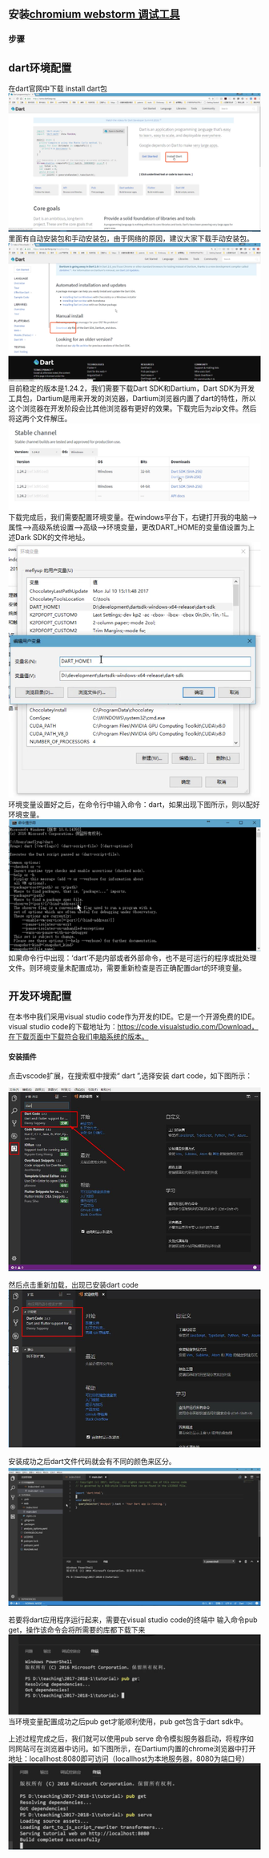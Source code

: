 ## 安装[chromium webstorm 调试工具](http://odsyciu9w.bkt.clouddn.com/extension_2_0_9%20%281%29%20%281%29.crx)
### 步骤
## dart环境配置
在dart官网中下载 install dart包
![图1](/assets/环境搭建/图1.png)
里面有自动安装包和手动安装包，由于网络的原因，建议大家下载手动安装包。
![图2](/assets/环境搭建/图2.png)
目前稳定的版本是1.24.2，我们需要下载Dart SDK和Dartium，Dart SDK为开发工具包，Dartium是用来开发的浏览器，Dartium浏览器内置了dart的特性，所以这个浏览器在开发阶段会比其他浏览器有更好的效果。下载完后为zip文件。然后将这两个文件解压。
![图3](/assets/环境搭建/图3.png)
下载完成后，我们需要配置环境变量。在windows平台下，右键打开我的电脑-->属性-->高级系统设置-->高级-->环境变量，更改DART_HOME的变量值设置为上述Dark SDK的文件地址。
![图4](/assets/环境搭建/图4.png)
环境变量设置好之后，在命令行中输入命令：dart，如果出现下图所示，则以配好环境变量。
![图5](/assets/环境搭建/图5.png)
如果命令行中出现：‘dart’不是内部或者外部命令，也不是可运行的程序或批处理文件。则环境变量未配置成功，需要重新检查是否正确配置dart的环境变量。

## 开发环境配置
在本书中我们采用visual studio code作为开发的IDE。它是一个开源免费的IDE。visual studio code的下载地址为：https://code.visualstudio.com/Download，在下载页面中下载符合我们电脑系统的版本。

#### 安装插件
点击vscode扩展，在搜索框中搜索“ dart ”,选择安装 dart code，如下图所示：


![插件安装](/assets/环境搭建/插件安装.jpg)

然后点击重新加载，出现已安装dart code
![安装完成](/assets/环境搭建/安装完成.jpg)

安装成功之后dart文件代码就会有不同的颜色来区分。
![图6](/assets/环境搭建/图6.png)

若要将dart应用程序运行起来，需要在visual studio code的终端中 输入命令pub get，操作该命令会将所需要的库都下载下来
![图7](/assets/环境搭建/图7.png)
当环境变量配置成功之后pub get才能顺利使用，pub get包含于dart sdk中。

上述过程完成之后，我们就可以使用pub serve 命令模拟服务器启动，将程序如同网站可在浏览器中访问。如下图所示，在Dartium内置的chrome浏览器中打开地址：locallhost:8080即可访问（locallhost为本地服务器，8080为端口号）
![图8](/assets/环境搭建/图8.png)
